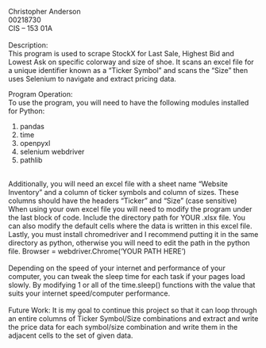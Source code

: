 Christopher Anderson <br>
00218730<br>
CIS – 153 01A<br>
<br>
Description:<br>
This program is used to scrape StockX for Last Sale, Highest Bid and Lowest Ask on specific colorway and size of shoe. It scans an excel file for a unique identifier known as a “Ticker Symbol” and scans the “Size” then uses Selenium to navigate and extract pricing data. 

Program Operation: <br>
	To use the program, you will need to have the following modules installed for Python: 
1.	pandas
2.	time
3.	openpyxl
4.	selenium webdriver
5.	pathlib<br>
<br>
Additionally, you will need an excel file with a sheet name “Website Inventory” and  a column of ticker symbols and column of sizes. These columns should have the headers “Ticker” and “Size” (case sensitive)<br>
When using your own excel file you will need to modify the program under the last block of code. Include the directory path for YOUR .xlsx file. You can also modify the default cells where the data is written in this excel file. <br>
Lastly, you must install chromedriver and I recommend putting it in the same directory as python, otherwise you will need to edit the path in the python file. Browser = webdriver.Chrome(‘YOUR PATH HERE’) <br>
<br>
Depending on the speed of your internet and performance of your computer, you can tweak the sleep time for each task if your pages load slowly. By modifying 1 or all of the time.sleep() functions with the value that suits your internet speed/computer performance. <br>
<br>
Future Work: 
It is my goal to continue this project so that it can loop through an entire columns of Ticker Symbol/Size combinations and extract and write the price data for each symbol/size combination and write them in the adjacent cells to the set of given data.  
